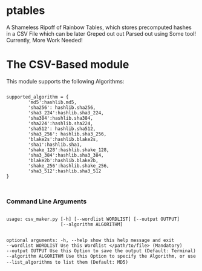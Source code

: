 # ptables
A Shameless Ripoff of Rainbow Tables, which stores precomputed hashes in a CSV File which can be later Greped out out Parsed out using Some tool! Currently, More Work Needed!

<h1>The CSV-Based module</h1>
This module supports the following Algorithms:<br>
<code>
<pre>
supported_algorithm = {
        'md5':hashlib.md5,
        'sha256': hashlib.sha256,
        'sha3_224':hashlib.sha3_224,
        'sha384':hashlib.sha384,
        'sha224':hashlib.sha224,
        'sha512': hashlib.sha512,
        'sha3_256': hashlib.sha3_256,
        'blake2s':hashlib.blake2s,
        'sha1':hashlib.sha1,
        'shake_128':hashlib.shake_128,
        'sha3_384':hashlib.sha3_384,
        'blake2b':hashlib.blake2b,
        'shake_256':hashlib.shake_256,
        'sha3_512':hashlib.sha3_512
}
</pre>
</code>
<h3>Command Line Arguments</h3>
<pre>
<code>
usage: csv_maker.py [-h] [--wordlist WORDLIST] [--output OUTPUT]
                    [--algorithm ALGORITHM]

optional arguments:
  -h, --help            show this help message and exit
  --wordlist WORDLIST   Use this Wordlist </path/to/file> (Mandatory)
  --output OUTPUT       Use this Option to save the output (Default:
                        Terminal)
  --algorithm ALGORITHM
                        Use this Option to specify the Algorithm, or use --list_algorithms to list them
                        (Default: MD5)
</code>
</pre>
